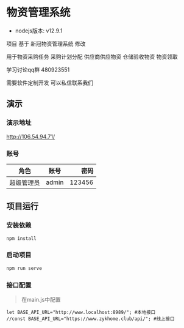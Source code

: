 # 物资管理系统

- nodejs版本: v12.9.1

项目 基于 新冠物资管理系统 修改
 
用于物资采购任务 采购计划分配 供应商供应物资 仓储验收物资 物资领取


学习讨论qq群   480923551

需要软件定制开发 可以私信联系我们


## 演示
### 演示地址 

http://106.54.94.71/

### 账号


角色|账号|密码
----|:--:|--:
超级管理员|admin|123456


## 项目运行

### 安装依赖

```js
npm install
```


### 启动项目

```java
npm run serve
```

### 接口配置

> 在main.js中配置

```
let BASE_API_URL="http://www.localhost:8989/"; #本地接口
//const BASE_API_URL="https://www.zykhome.club/api/"; #线上接口
```
